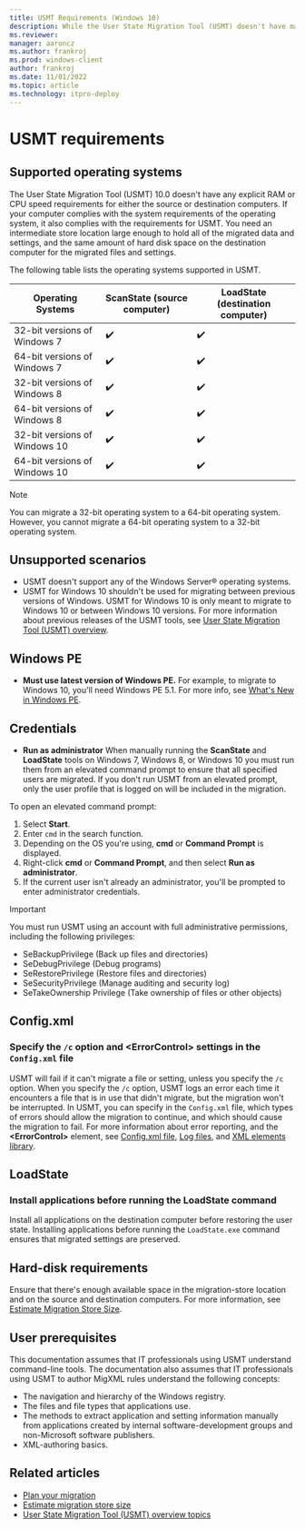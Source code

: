```yaml
---
title: USMT Requirements (Windows 10)
description: While the User State Migration Tool (USMT) doesn't have many requirements, these tips and tricks can help smooth the migration process.
ms.reviewer: 
manager: aaroncz
ms.author: frankroj
ms.prod: windows-client
author: frankroj
ms.date: 11/01/2022
ms.topic: article
ms.technology: itpro-deploy
---
```


# USMT requirements

## Supported operating systems

The User State Migration Tool (USMT) 10.0 doesn't have any explicit RAM or CPU speed requirements for either the source or destination computers. If your computer complies with the system requirements of the operating system, it also complies with the requirements for USMT. You need an intermediate store location large enough to hold all of the migrated data and settings, and the same amount of hard disk space on the destination computer for the migrated files and settings.

The following table lists the operating systems supported in USMT.

|Operating Systems|ScanState (source computer)|LoadState (destination computer)|
|--- |--- |--- |
|32-bit versions of Windows 7|✔️|✔️|
|64-bit versions of Windows 7|✔️|✔️|
|32-bit versions of Windows 8|✔️|✔️|
|64-bit versions of Windows 8|✔️|✔️|
|32-bit versions of Windows 10|✔️|✔️|
|64-bit versions of Windows 10|✔️|✔️|

> [!NOTE]
> You can migrate a 32-bit operating system to a 64-bit operating system. However, you cannot migrate a 64-bit operating system to a 32-bit operating system.

## Unsupported scenarios

- USMT doesn't support any of the Windows Server® operating systems.
- USMT for Windows 10 shouldn't be used for migrating between previous versions of Windows. USMT for Windows 10 is only meant to migrate to Windows 10 or between Windows 10 versions. For more information about previous releases of the USMT tools, see [User State Migration Tool (USMT) overview](/previous-versions/windows/hh825227(v=win.10)).

## Windows PE

- **Must use latest version of Windows PE.** For example, to migrate to Windows 10, you'll need Windows PE 5.1. For more info, see [What's New in Windows PE](/windows-hardware/manufacture/desktop/whats-new-in-windows-pe-s14).

## Credentials

- **Run as administrator**
    When manually running the **ScanState** and **LoadState** tools on Windows 7, Windows 8, or Windows 10 you must run them from an elevated command prompt to ensure that all specified users are migrated. If you don't run USMT from an elevated prompt, only the user profile that is logged on will be included in the migration.

To open an elevated command prompt:

1. Select **Start**.
2. Enter `cmd` in the search function.
3. Depending on the OS you're using, **cmd** or **Command Prompt** is displayed.
4. Right-click **cmd** or **Command Prompt**, and then select **Run as administrator**.
5. If the current user isn't already an administrator, you'll be prompted to enter administrator credentials.

> [!IMPORTANT]
> You must run USMT using an account with full administrative permissions, including the following privileges:
>
> - SeBackupPrivilege (Back up files and directories)
> - SeDebugPrivilege (Debug programs)
> - SeRestorePrivilege (Restore files and directories)
> - SeSecurityPrivilege (Manage auditing and security log)
> - SeTakeOwnership Privilege (Take ownership of files or other objects)

## Config.xml

### Specify the `/c` option and &lt;ErrorControl&gt; settings in the `Config.xml` file

USMT will fail if it can't migrate a file or setting, unless you specify the `/c` option. When you specify the `/c` option, USMT logs an error each time it encounters a file that is in use that didn't migrate, but the migration won't be interrupted. In USMT, you can specify in the `Config.xml` file, which types of errors should allow the migration to continue, and which should cause the migration to fail. For more information about error reporting, and the **&lt;ErrorControl&gt;** element, see [Config.xml file](usmt-configxml-file.md#errorcontrol), [Log files](usmt-log-files.md), and [XML elements library](usmt-xml-elements-library.md).

## LoadState

### Install applications before running the LoadState command

Install all applications on the destination computer before restoring the user state. Installing applications before running the `LoadState.exe` command ensures that migrated settings are preserved.

## Hard-disk requirements

Ensure that there's enough available space in the migration-store location and on the source and destination computers. For more information, see [Estimate Migration Store Size](usmt-estimate-migration-store-size.md).

## User prerequisites

This documentation assumes that IT professionals using USMT understand command-line tools. The documentation also assumes that IT professionals using USMT to author MigXML rules understand the following concepts:

- The navigation and hierarchy of the Windows registry.
- The files and file types that applications use.
- The methods to extract application and setting information manually from applications created by internal software-development groups and non-Microsoft software publishers.
- XML-authoring basics.

## Related articles

- [Plan your migration](usmt-plan-your-migration.md)
- [Estimate migration store size](usmt-estimate-migration-store-size.md)
- [User State Migration Tool (USMT) overview topics](usmt-topics.md)
